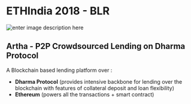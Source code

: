 # ETHIndia 2018 - BLR

![enter image description here](https://ethglobal.co/img/partners/ethindia.png)

## Artha - P2P Crowdsourced Lending on Dharma Protocol

A Blockchain based lending platform over :
 - **Dharma Protocol** (provides intensive backbone for lending over the blockchain with features of collateral deposit and loan flexibility)
 - **Ethereum** (powers all the transactions + smart contract)